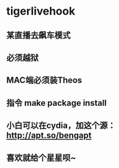 # tigerlivehook
## 某直播去飙车模式
## 必须越狱
## MAC端必须装Theos
## 指令 make package install
## 小白可以在cydia，加这个源：http://apt.so/bengapt
## 喜欢就给个星星呗~
